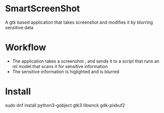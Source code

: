 # SmartScreenShot
A gtk based application that takes screenshot and modifies it by blurring sensitive data
# Workflow
- The application takes a screenshot , and sends it to a script that runs an ml model that scans it for sensitive information
- The sensitive information is higlighted and is blurred

# Install
sudo dnf install python3-gobject gtk3 libwnck gdk-pixbuf2